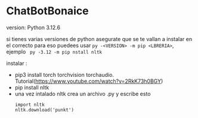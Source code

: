 # ChatBotBonaice
version: Python 3.12.6

si tienes varias versiones de python asegurate que se te vallan a instalar en el correcto para eso puedees usar
`py -<VERSION> -m pip <LBRERIA>`, ejemplo ` py -3.12 -m pip nstall nltk`

instalar : 
 * pip3 install torch torchvision torchaudio. Tutorial(https://www.youtube.com/watch?v=2RkK73h0BGY)
 * pip install nltk 
 * una vez intalado nltk crea un archivo .py y escribe esto 
    ```
    import nltk
    nltk.download('punkt')
    ```

